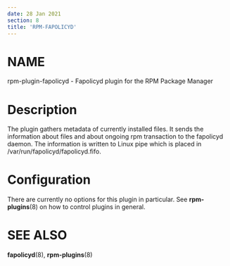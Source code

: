 ```yaml
---
date: 28 Jan 2021
section: 8
title: 'RPM-FAPOLICYD'
---
```


NAME
====

rpm-plugin-fapolicyd - Fapolicyd plugin for the RPM Package Manager

Description
===========

The plugin gathers metadata of currently installed files. It sends the
information about files and about ongoing rpm transaction to the
fapolicyd daemon. The information is written to Linux pipe which is
placed in /var/run/fapolicyd/fapolicyd.fifo.

Configuration
=============

There are currently no options for this plugin in particular. See
**rpm-plugins**(8) on how to control plugins in general.

SEE ALSO
========

**fapolicyd**(8), **rpm-plugins**(8)
